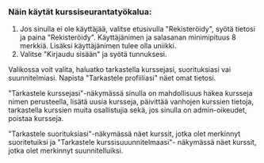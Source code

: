 ### Näin käytät kurssiseurantatyökalua:

1) Jos sinulla ei ole käyttäjää, valitse etusivulla "Rekisteröidy", syötä tietosi ja paina "Rekisteröidy". 
  Käyttäjänimen ja salasanan minimipituus 8 merkkiä. Lisäksi käyttäjänimen tulee olla uniikki.
2) Valitse "Kirjaudu sisään" ja syötä tunnuksesi.

Valikossa voit valita, haluatko tarkastella kurssejasi, suorituksiasi vai suunnitelmiasi.
Napista "Tarkastele profiiliasi" näet omat tietosi. 

"Tarkastele kurssejasi"-näkymässä sinulla on mahdollisuus hakea kursseja nimen perusteella, lisätä uusia kursseja, 
päivittää vanhojen kurssien tietoja, tarkastella kurssien muita osallistujia sekä, jos sinulla on admin-oikeudet, poistaa kursseja.

"Tarkastele suorituksiasi"-näkymässä näet kurssit, jotka olet merkinnyt suoritetuiksi ja "Tarkastele kurssisuuunnitelmaasi"-
näkymässä näet kurssit, jotka olet merkinnyt suunnitelluiksi.
